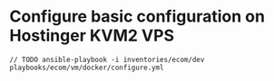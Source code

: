 
# Configure basic configuration on Hostinger KVM2 VPS 

    // TODO ansible-playbook -i inventories/ecom/dev playbooks/ecom/vm/docker/configure.yml
